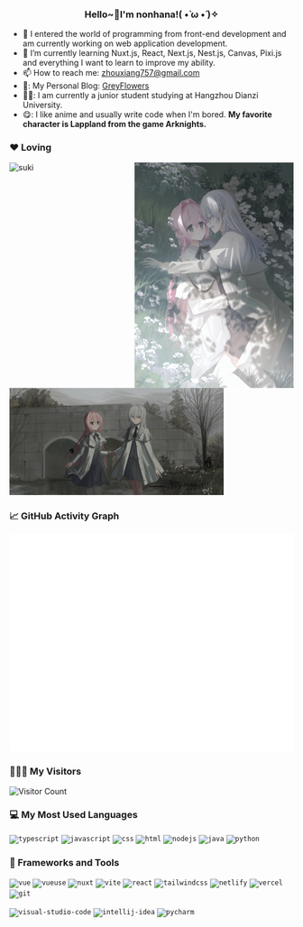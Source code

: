 <h3 align="center">Hello~👋I'm nonhana!( •̀ ω •́ )✧</h3>

- 🔭 I entered the world of programming from front-end development and am currently working on web application development.
- 🌱 I’m currently learning Nuxt.js, React, Next.js, Nest.js, Canvas, Pixi.js and everything I want to learn to improve my ability.
- 📫 How to reach me: zhouxiang757@gmail.com
- 👥: My Personal Blog: [GreyFlowers](https://nonhana.xyz)
- 👨‍🎓: I am currently a junior student studying at Hangzhou Dianzi University.
- :yum:: I like anime and usually write code when I'm bored. **My favorite character is Lappland from the game Arknights.**

### ❤️ Loving

<img align="right" src="./imgs/pic1.jpg" style="height:400px" alt="suki" title="suki"  />
<img src="./imgs/pic2.jpg" style="height:190px" alt="suki" title="suki"  />
<img src="./imgs/pic3.jpg" style="height:190px" alt="suki" title="suki"  />

### 📈 GitHub Activity Graph

![Metrics](/github-metrics.svg)

### 🧑‍🤝‍🧑 My Visitors

![Visitor Count](https://count.getloli.com/get/@:nonhana)

### 💻 My Most Used Languages

<code><img height="20" src="https://cdn.svgporn.com/logos/typescript-icon.svg" alt="typescript" /></code>
<code><img height="20" src="https://cdn.svgporn.com/logos/javascript.svg" alt="javascript" /></code>
<code><img height="20" src="https://cdn.svgporn.com/logos/css-3.svg" alt="css" /></code>
<code><img height="20" src="https://cdn.svgporn.com/logos/html-5.svg" alt="html" /></code>
<code><img height="20" src="https://cdn.svgporn.com/logos/nodejs-icon.svg" alt="nodejs" /></code>
<code><img height="20" src="https://cdn.svgporn.com/logos/java.svg" alt="java" /></code>
<code><img height="20" src="https://cdn.svgporn.com/logos/python.svg" alt="python" /></code>

### :floppy_disk: Frameworks and Tools

<code><img height="20" src="https://cdn.svgporn.com/logos/vue.svg" alt="vue" /></code>
<code><img height="20" src="https://cdn.svgporn.com/logos/vueuse.svg" alt="vueuse" /></code>
<code><img height="20" src="https://cdn.svgporn.com/logos/nuxt-icon.svg" alt="nuxt" /></code>
<code><img height="20" src="https://cdn.svgporn.com/logos/vitejs.svg" alt="vite" /></code>
<code><img height="20" src="https://cdn.svgporn.com/logos/react.svg" alt="react" /></code>
<code><img height="20" src="https://cdn.svgporn.com/logos/tailwindcss-icon.svg" alt="tailwindcss" /></code>
<code><img height="20" src="https://cdn.svgporn.com/logos/netlify-icon.svg" alt="netlify" /></code>
<code><img height="20" src="https://cdn.svgporn.com/logos/vercel-icon.svg" alt="vercel" /></code>
<code><img height="20" src="https://cdn.svgporn.com/logos/git-icon.svg" alt="git" /></code>

<code><img height="20" src="https://cdn.svgporn.com/logos/visual-studio-code.svg" alt="visual-studio-code" /></code>
<code><img height="20" src="https://cdn.svgporn.com/logos/intellij-idea.svg" alt="intellij-idea" /></code>
<code><img height="20" src="https://cdn.svgporn.com/logos/pycharm.svg" alt="pycharm" /></code>
